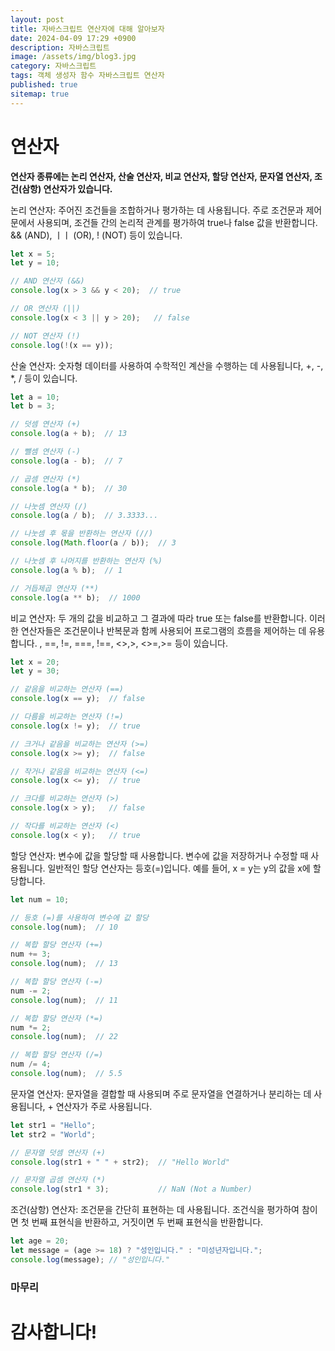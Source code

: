 ```yaml
---
layout: post
title: 자바스크립트 연산자에 대해 알아보자
date: 2024-04-09 17:29 +0900
description: 자바스크립트
image: /assets/img/blog3.jpg
category: 자바스크립트
tags: 객체 생성자 함수 자바스크립트 연산자
published: true
sitemap: true
---
```


# 연산자

<b>연산자 종류에는 논리 연산자, 산술 연산자, 비교 연산자, 할당 연산자, 문자열 연산자, 조건(삼항) 연산자가 있습니다.</b>


논리 연산자: 주어진 조건들을 조합하거나 평가하는 데 사용됩니다. 주로 조건문과 제어문에서 사용되며, 조건들 간의 논리적 관계를 평가하여 true나 false 값을 반환합니다. && (AND), ㅣㅣ (OR), ! (NOT) 등이 있습니다.
```javascript
let x = 5;
let y = 10;

// AND 연산자 (&&)
console.log(x > 3 && y < 20);  // true

// OR 연산자 (||)
console.log(x < 3 || y > 20);   // false

// NOT 연산자 (!)
console.log(!(x == y)); 
```

산술 연산자: 숫자형 데이터를 사용하여 수학적인 계산을 수행하는 데 사용됩니다, +, -, *, / 등이 있습니다.
```javascript
let a = 10;
let b = 3;

// 덧셈 연산자 (+)
console.log(a + b);  // 13

// 뺄셈 연산자 (-)
console.log(a - b);  // 7

// 곱셈 연산자 (*)
console.log(a * b);  // 30

// 나눗셈 연산자 (/)
console.log(a / b);  // 3.3333...

// 나눗셈 후 몫을 반환하는 연산자 (//)
console.log(Math.floor(a / b));  // 3

// 나눗셈 후 나머지를 반환하는 연산자 (%)
console.log(a % b);  // 1

// 거듭제곱 연산자 (**)
console.log(a ** b);  // 1000
```


비교 연산자: 두 개의 값을 비교하고 그 결과에 따라 true 또는 false를 반환합니다. 이러한 연산자들은 조건문이나 반복문과 함께 사용되어 프로그램의 흐름을 제어하는 데 유용합니다. , ==, !=, ===, !==, <>,>, <>=,>= 등이 있습니다.
```javascript
let x = 20;
let y = 30;

// 같음을 비교하는 연산자 (==)
console.log(x == y);  // false

// 다름을 비교하는 연산자 (!=)
console.log(x != y);  // true

// 크거나 같음을 비교하는 연산자 (>=)
console.log(x >= y);  // false

// 작거나 같음을 비교하는 연산자 (<=)
console.log(x <= y);  // true

// 크다를 비교하는 연산자 (>)
console.log(x > y);   // false

// 작다를 비교하는 연산자 (<)
console.log(x < y);   // true
```

할당 연산자: 변수에 값을 할당할 때 사용합니다. 변수에 값을 저장하거나 수정할 때 사용됩니다. 일반적인 할당 연산자는 등호(=)입니다. 예를 들어, x = y는 y의 값을 x에 할당합니다.
```javascript
let num = 10;

// 등호 (=)를 사용하여 변수에 값 할당
console.log(num);  // 10

// 복합 할당 연산자 (+=)
num += 3;
console.log(num);  // 13

// 복합 할당 연산자 (-=)
num -= 2;
console.log(num);  // 11

// 복합 할당 연산자 (*=)
num *= 2;
console.log(num);  // 22

// 복합 할당 연산자 (/=)
num /= 4;
console.log(num);  // 5.5
```

문자열 연산자: 문자열을 결합할 때 사용되며  주로 문자열을 연결하거나 분리하는 데 사용됩니다, + 연산자가 주로 사용됩니다.
```javascript
let str1 = "Hello";
let str2 = "World";

// 문자열 덧셈 연산자 (+)
console.log(str1 + " " + str2);  // "Hello World"

// 문자열 곱셈 연산자 (*)
console.log(str1 * 3);           // NaN (Not a Number)
```

조건(삼항) 연산자: 조건문을 간단히 표현하는 데 사용됩니다. 조건식을 평가하여 참이면 첫 번째 표현식을 반환하고, 거짓이면 두 번째 표현식을 반환합니다. 
```javascript
let age = 20;
let message = (age >= 18) ? "성인입니다." : "미성년자입니다.";
console.log(message); // "성인입니다."
```


### 마무리

# 감사합니다!




